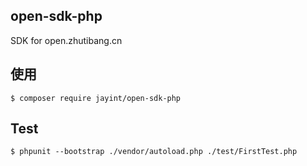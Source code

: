 ## open-sdk-php

SDK for open.zhutibang.cn


## 使用

```
$ composer require jayint/open-sdk-php 
```

## Test

```
$ phpunit --bootstrap ./vendor/autoload.php ./test/FirstTest.php 
```

